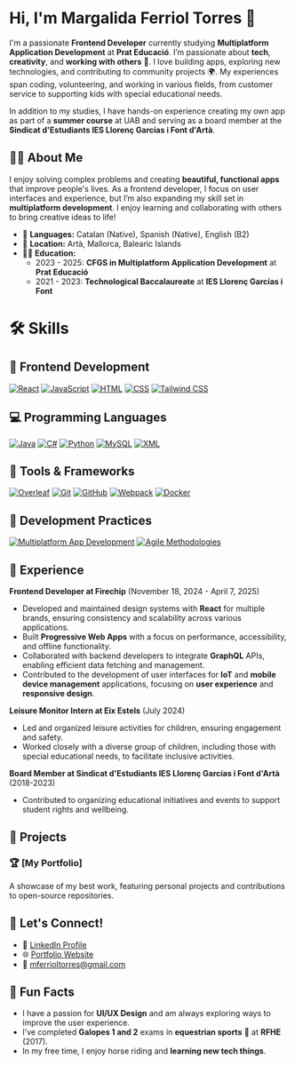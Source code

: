# Hi, I'm Margalida Ferriol Torres 👋  
I'm a passionate **Frontend Developer** currently studying **Multiplatform Application Development** at **Prat Educació**. I’m passionate about **tech**, **creativity**, and **working with others** 🤝. I love building apps, exploring new technologies, and contributing to community projects 🌍. My experiences span coding, volunteering, and working in various fields, from customer service to supporting kids with special educational needs.  

In addition to my studies, I have hands-on experience creating my own app as part of a **summer course** at UAB and serving as a board member at the **Sindicat d'Estudiants IES Llorenç Garcías i Font d'Artà**.  

## 🧑‍💻 About Me
I enjoy solving complex problems and creating **beautiful, functional apps** that improve people's lives. As a frontend developer, I focus on user interfaces and experience, but I’m also expanding my skill set in **multiplatform development**. I enjoy learning and collaborating with others to bring creative ideas to life!

* 💬 **Languages:** Catalan (Native), Spanish (Native), English (B2)
* 📍 **Location:** Artà, Mallorca, Balearic Islands
* 🧑‍🎓 **Education:**  
  - 2023 - 2025: **CFGS in Multiplatform Application Development** at **Prat Educació**  
  - 2021 - 2023: **Technological Baccalaureate** at **IES Llorenç Garcías i Font**

# 🛠️ **Skills**

## 🎨 **Frontend Development**
[![React](https://img.shields.io/badge/React-61DAFB?style=for-the-badge&logo=react&logoColor=white)](https://reactjs.org/)
[![JavaScript](https://img.shields.io/badge/JavaScript-F7DF1E?style=for-the-badge&logo=javascript&logoColor=black)](https://developer.mozilla.org/en-US/docs/Web/JavaScript)
[![HTML](https://img.shields.io/badge/HTML5-E34F26?style=for-the-badge&logo=html5&logoColor=white)](https://developer.mozilla.org/en-US/docs/Web/HTML)
[![CSS](https://img.shields.io/badge/CSS3-1572B6?style=for-the-badge&logo=css3&logoColor=white)](https://developer.mozilla.org/en-US/docs/Web/CSS)
[![Tailwind CSS](https://img.shields.io/badge/TailwindCSS-06B6D4?style=for-the-badge&logo=tailwindcss&logoColor=white)](https://tailwindcss.com/)

## 💻 **Programming Languages**
[![Java](https://img.shields.io/badge/Java-007396?style=for-the-badge&logo=java&logoColor=white)](https://www.java.com/)
[![C#](https://img.shields.io/badge/C%23-239120?style=for-the-badge&logo=c-sharp&logoColor=white)](https://learn.microsoft.com/en-us/dotnet/csharp/)
[![Python](https://img.shields.io/badge/Python-3776AB?style=for-the-badge&logo=python&logoColor=white)](https://www.python.org/)
[![MySQL](https://img.shields.io/badge/MySQL-4479A1?style=for-the-badge&logo=mysql&logoColor=white)](https://www.mysql.com/)
[![XML](https://img.shields.io/badge/XML-8A2BE2?style=for-the-badge&logo=xml&logoColor=white)](https://www.w3schools.com/xml/)

## 🔧 **Tools & Frameworks**
[![Overleaf](https://img.shields.io/badge/Overleaf-47A141?style=for-the-badge&logo=overleaf&logoColor=white)](https://www.overleaf.com/)
[![Git](https://img.shields.io/badge/Git-F05032?style=for-the-badge&logo=git&logoColor=white)](https://git-scm.com/)
[![GitHub](https://img.shields.io/badge/GitHub-181717?style=for-the-badge&logo=github&logoColor=white)](https://github.com/)
[![Webpack](https://img.shields.io/badge/Webpack-8DD6F9?style=for-the-badge&logo=webpack&logoColor=black)](https://webpack.js.org/)
[![Docker](https://img.shields.io/badge/Docker-2496ED?style=for-the-badge&logo=docker&logoColor=white)](https://www.docker.com/)

## 🚀 **Development Practices**
[![Multiplatform App Development](https://img.shields.io/badge/Multiplatform%20App%20Development-4CAF50?style=for-the-badge&logo=android&logoColor=white)](#)
[![Agile Methodologies](https://img.shields.io/badge/Agile%20Methodologies-FF4500?style=for-the-badge&logo=scrum&logoColor=white)](#)


## 💼 Experience

**Frontend Developer at Firechip** (November 18, 2024 - April 7, 2025)

* Developed and maintained design systems with **React** for multiple brands, ensuring consistency and scalability across various applications.
* Built **Progressive Web Apps** with a focus on performance, accessibility, and offline functionality.
* Collaborated with backend developers to integrate **GraphQL** APIs, enabling efficient data fetching and management.
* Contributed to the development of user interfaces for **IoT** and **mobile device management** applications, focusing on **user experience** and **responsive design**.

**Leisure Monitor Intern at Eix Estels** (July 2024)

* Led and organized leisure activities for children, ensuring engagement and safety.
* Worked closely with a diverse group of children, including those with special educational needs, to facilitate inclusive activities.

**Board Member at Sindicat d'Estudiants IES Llorenç Garcías i Font d'Artà** (2018-2023)

* Contributed to organizing educational initiatives and events to support student rights and wellbeing.

## 📂 Projects

### 🏆 [My Portfolio]
A showcase of my best work, featuring personal projects and contributions to open-source repositories.


## 🤝 Let's Connect!
* 📲 [LinkedIn Profile](https://www.linkedin.com/in/margalida-ferriol-torres/)
* 🌐 [Portfolio Website](https://yourportfolio.com)  
* 📧 mferrioltorres@gmail.com

## 🎯 Fun Facts
* I have a passion for **UI/UX Design** and am always exploring ways to improve the user experience.
* I’ve completed **Galopes 1 and 2** exams in **equestrian sports** 🐴 at **RFHE** (2017).
* In my free time, I enjoy horse riding and **learning new tech things**.
